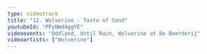 ```yaml
---
type: videotrack
title: "12. Wolverine - Taste of Sand"
youtubeId: "PPyNWd4ggYE"
videoevents: "Oddland, Until Rain, Wolverine at De Boerderij"
videoartists: ["Wolverine"]
---
```

